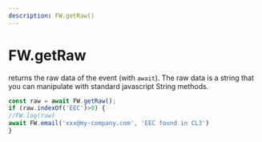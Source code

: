 ```yaml
---
description: FW.getRaw()
---
```


# FW.getRaw

returns the raw data of the event \(with `await`\). The raw data is a string that you can manipulate with standard javascript String methods.

```javascript
const raw = await FW.getRaw();
if (raw.indexOf('EEC')>0) {
//FW.log(raw)
await FW.email('xxx@my-company.com', 'EEC found in CL3')
}

```

